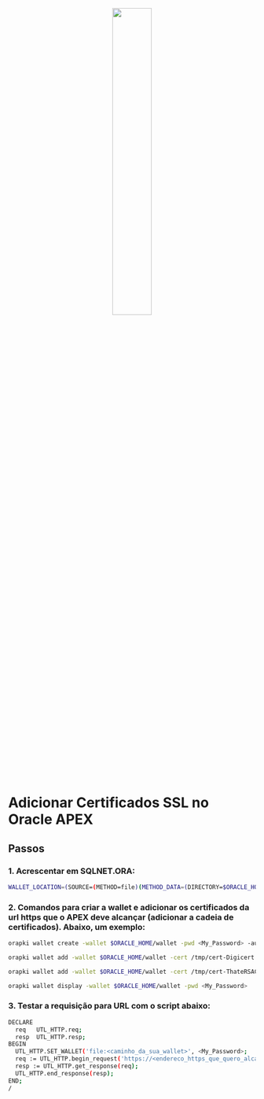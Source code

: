 

<div align="center">
  <img src="https://fiverr-res.cloudinary.com/images/t_main1,q_auto,f_auto,q_auto,f_auto/gigs/267479684/original/83f0b98372561b234cb8892340da027eed98e73c/develop-oracle-databases-apex-applications-plsql.png" width="40%" height="40%">  
</div>

# Adicionar Certificados SSL no Oracle APEX 

## Passos

### 1. Acrescentar em SQLNET.ORA:

```bash
WALLET_LOCATION=(SOURCE=(METHOD=file)(METHOD_DATA=(DIRECTORY=$ORACLE_HOME/wallet)))
```

### 2.  Comandos para criar a wallet e adicionar os certificados da url https que o APEX deve alcançar (adicionar a cadeia de certificados). Abaixo, um exemplo:

```bash
orapki wallet create -wallet $ORACLE_HOME/wallet -pwd <My_Password> -auto_login

orapki wallet add -wallet $ORACLE_HOME/wallet -cert /tmp/cert-Digicert.cer -trusted_cert -pwd <My_Password>

orapki wallet add -wallet $ORACLE_HOME/wallet -cert /tmp/cert-ThateRSACA2018.cer -trusted_cert -pwd <My_Password>

orapki wallet display -wallet $ORACLE_HOME/wallet -pwd <My_Password>
```

### 3. Testar a requisição para URL com o script abaixo:

```bash
DECLARE
  req   UTL_HTTP.req;
  resp  UTL_HTTP.resp;
BEGIN
  UTL_HTTP.SET_WALLET('file:<caminho_da_sua_wallet>', <My_Password>;
  req := UTL_HTTP.begin_request('https://<endereco_https_que_quero_alcançar>');
  resp := UTL_HTTP.get_response(req);
  UTL_HTTP.end_response(resp);
END;
/

